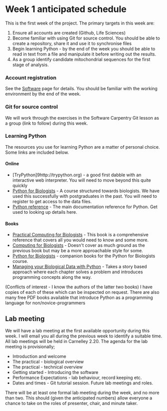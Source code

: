# Week 1 anticipated schedule

This is the first week of the project. The primary targets in this week are:

1. Ensure all accounts are created (Github, Life Sciences)
2. Become familiar with using Git for source control. You should be able to create a repository, share it and use it to synchronise files
3. Begin learning Python - by the end of the week  you should be able to read in text from a file and manipulate it before writing out the results.
4. As a group identify candidate mitochondrial sequences for the first stage of analysis.

### Account registration
See the [Software](Software.md) page for details. You should be familiar with the working environment by the end of the week.

### Git for source control 
We will work through the exercises in the Software Carpentry Git lesson as a group (link to follow) during this week. 

### Learning Python
The resources you use for learning Python are a matter of personal choice. Some links are included below.

#### Online
* [TryPython]9http://trypython.org) - a good first dabble with an interactive web interpreter. You will need to move beyond this quite quickly
* [Python for Biologists](http://pythonforbiologists.com) - A course structured towards biologists. We have used this successfully with postgraduates in the past. You will need to register to get access to the data files.
* [Python reference](http://www.python.org) - The main documentation reference for Python. Get used to looking up details here.

#### Books
* [Practical Computing for Biologists](http://practicalcomputing.org/) - This book is a comprehensive reference that covers all you would need to know and some more. 
* [Computing for Biologists](http://www.cambridge.org/gb/academic/subjects/life-sciences/genomics-bioinformatics-and-systems-biology/computing-biologists-python-programming-and-principles) - Doesn't cover as much ground as the previous book but may be a more approachable style for some.
* [Python for Biologists](http://pythonforbiologists.com) - companion books for the Python for Biologists course.
* [Managing your Biological Data with Python](https://www.crcpress.com/Managing-Your-Biological-Data-with-Python/Via-Rother-Tramontano/9781439880937) - Takes a story based approach where each chapter solves a problem and introduces programming concepts along the way.

(Conflicts of interest - I know the authors of the latter two books) I have copies of each of these which can be inspected on request.
There are also many free PDF books available that introduce Python as a programming language for non/novice-programmers

## Lab meeting
We will have a lab meeting at the first available opportunity during this week. I will email you all during the previous week to identify a suitable time. All lab meetings will be held in Carnelley 2.20.
The agenda for the lab meeting is provisionally;

* Introduction and welcome
* The practical - biological overview
* The practical - technical overview
* Getting started - Introducing the software
* Performance Expectations - lab behaviour, record keeping etc. 
* Dates and times - Git tutorial session. Future lab meetings and roles.

There will be at least one formal lab meeting during the week, and no more than two. This should (given the anticipated numbers) allow everyone a chance to take on the roles of presenter, chair, and minute taker.

